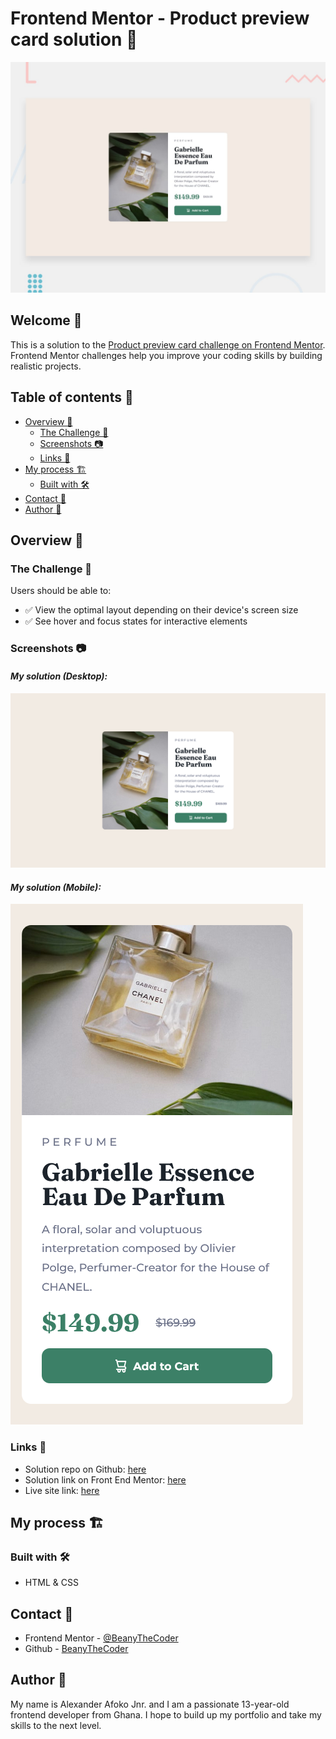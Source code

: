 # Frontend Mentor - Product preview card solution 🚀

![preview](./design/desktop-preview.jpg)

## Welcome 👋

This is a solution to the [Product preview card challenge on Frontend Mentor](https://www.frontendmentor.io/challenges/product-preview-card-component-GO7UmttRfa/). Frontend Mentor challenges help you improve your coding skills by building realistic projects.

## Table of contents 📑

- [Overview 🌟](#overview-🌟)
  - [The Challenge 🧪](#the-challenge-🧪)
  - [Screenshots 📷](#screenshots-📷)
  - [Links 🔗](#links-🔗)
- [My process 🏗️](#my-process-🏗️)
  - [Built with 🛠️](#built-with-🛠️)
- [Contact 📧](#contact-📧)
- [Author 👤](#author-👤)

## Overview 🌟

### The Challenge 🧪

Users should be able to:

- ✅ View the optimal layout depending on their device's screen size
- ✅ See hover and focus states for interactive elements

### Screenshots 📷

#### _My solution (Desktop):_
![image of desktop solution](./readme-images/desktop.png)

#### _My solution (Mobile):_
![image of mobile solution](./readme-images/mobile.png)

### Links 🔗

- Solution repo on Github: [here](https://github.com/BeanyTheCoder/prodcut-preview-card-component-main)
- Solution link on Front End Mentor: [here]()
- Live site link: [here](beanythecoder.github.io/prodcut-preview-card-component-main)

## My process 🏗️

### Built with 🛠️

- HTML & CSS

## Contact 📧

- Frontend Mentor - [@BeanyTheCoder](https://www.frontendmentor.io/profile/BeanyTheCoder)
- Github - [BeanyTheCoder](https://github.com/BeanyTheCoder)

## Author 👤

My name is Alexander Afoko Jnr. and I am a passionate 13-year-old frontend developer from Ghana.
I hope to build up my portfolio and take my skills to the next level.
